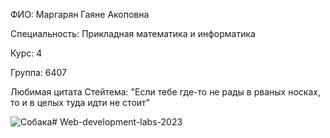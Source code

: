 ФИО: Маргарян Гаяне Акоповна

Специальность: Прикладная математика и информатика

Курс: 4

Группа: 6407

Любимая цитата Стейтема: "Если тебе где-то не рады в рваных носках, то и в целых туда идти не стоит"

![Собака](https://w1.pngwing.com/pngs/190/212/png-transparent-cat-and-dog-sticker-drawing-animal-kawaii-decal-humour-human.png)#   W e b - d e v e l o p m e n t - l a b s - 2 0 2 3  
 